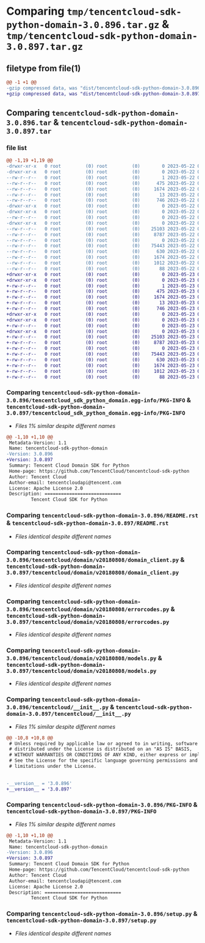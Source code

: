 # Comparing `tmp/tencentcloud-sdk-python-domain-3.0.896.tar.gz` & `tmp/tencentcloud-sdk-python-domain-3.0.897.tar.gz`

## filetype from file(1)

```diff
@@ -1 +1 @@
-gzip compressed data, was "dist/tencentcloud-sdk-python-domain-3.0.896.tar", last modified: Mon May 22 00:21:32 2023, max compression
+gzip compressed data, was "dist/tencentcloud-sdk-python-domain-3.0.897.tar", last modified: Tue May 23 02:21:02 2023, max compression
```

## Comparing `tencentcloud-sdk-python-domain-3.0.896.tar` & `tencentcloud-sdk-python-domain-3.0.897.tar`

### file list

```diff
@@ -1,19 +1,19 @@
-drwxr-xr-x   0 root         (0) root         (0)        0 2023-05-22 00:21:32.000000 tencentcloud-sdk-python-domain-3.0.896/
-drwxr-xr-x   0 root         (0) root         (0)        0 2023-05-22 00:21:32.000000 tencentcloud-sdk-python-domain-3.0.896/tencentcloud_sdk_python_domain.egg-info/
--rw-r--r--   0 root         (0) root         (0)        1 2023-05-22 00:21:32.000000 tencentcloud-sdk-python-domain-3.0.896/tencentcloud_sdk_python_domain.egg-info/dependency_links.txt
--rw-r--r--   0 root         (0) root         (0)      475 2023-05-22 00:21:32.000000 tencentcloud-sdk-python-domain-3.0.896/tencentcloud_sdk_python_domain.egg-info/SOURCES.txt
--rw-r--r--   0 root         (0) root         (0)     1674 2023-05-22 00:21:32.000000 tencentcloud-sdk-python-domain-3.0.896/tencentcloud_sdk_python_domain.egg-info/PKG-INFO
--rw-r--r--   0 root         (0) root         (0)       13 2023-05-22 00:21:32.000000 tencentcloud-sdk-python-domain-3.0.896/tencentcloud_sdk_python_domain.egg-info/top_level.txt
--rw-r--r--   0 root         (0) root         (0)      746 2023-05-22 00:21:32.000000 tencentcloud-sdk-python-domain-3.0.896/README.rst
-drwxr-xr-x   0 root         (0) root         (0)        0 2023-05-22 00:21:32.000000 tencentcloud-sdk-python-domain-3.0.896/tencentcloud/
-drwxr-xr-x   0 root         (0) root         (0)        0 2023-05-22 00:21:32.000000 tencentcloud-sdk-python-domain-3.0.896/tencentcloud/domain/
--rw-r--r--   0 root         (0) root         (0)        0 2023-05-22 00:21:32.000000 tencentcloud-sdk-python-domain-3.0.896/tencentcloud/domain/__init__.py
-drwxr-xr-x   0 root         (0) root         (0)        0 2023-05-22 00:21:32.000000 tencentcloud-sdk-python-domain-3.0.896/tencentcloud/domain/v20180808/
--rw-r--r--   0 root         (0) root         (0)    25103 2023-05-22 00:21:32.000000 tencentcloud-sdk-python-domain-3.0.896/tencentcloud/domain/v20180808/domain_client.py
--rw-r--r--   0 root         (0) root         (0)     8787 2023-05-22 00:21:32.000000 tencentcloud-sdk-python-domain-3.0.896/tencentcloud/domain/v20180808/errorcodes.py
--rw-r--r--   0 root         (0) root         (0)        0 2023-05-22 00:21:32.000000 tencentcloud-sdk-python-domain-3.0.896/tencentcloud/domain/v20180808/__init__.py
--rw-r--r--   0 root         (0) root         (0)    75443 2023-05-22 00:21:32.000000 tencentcloud-sdk-python-domain-3.0.896/tencentcloud/domain/v20180808/models.py
--rw-r--r--   0 root         (0) root         (0)      630 2023-05-22 00:21:32.000000 tencentcloud-sdk-python-domain-3.0.896/tencentcloud/__init__.py
--rw-r--r--   0 root         (0) root         (0)     1674 2023-05-22 00:21:32.000000 tencentcloud-sdk-python-domain-3.0.896/PKG-INFO
--rw-r--r--   0 root         (0) root         (0)     1012 2023-05-22 00:21:32.000000 tencentcloud-sdk-python-domain-3.0.896/setup.py
--rw-r--r--   0 root         (0) root         (0)       88 2023-05-22 00:21:32.000000 tencentcloud-sdk-python-domain-3.0.896/setup.cfg
+drwxr-xr-x   0 root         (0) root         (0)        0 2023-05-23 02:21:02.000000 tencentcloud-sdk-python-domain-3.0.897/
+drwxr-xr-x   0 root         (0) root         (0)        0 2023-05-23 02:21:02.000000 tencentcloud-sdk-python-domain-3.0.897/tencentcloud_sdk_python_domain.egg-info/
+-rw-r--r--   0 root         (0) root         (0)        1 2023-05-23 02:21:02.000000 tencentcloud-sdk-python-domain-3.0.897/tencentcloud_sdk_python_domain.egg-info/dependency_links.txt
+-rw-r--r--   0 root         (0) root         (0)      475 2023-05-23 02:21:02.000000 tencentcloud-sdk-python-domain-3.0.897/tencentcloud_sdk_python_domain.egg-info/SOURCES.txt
+-rw-r--r--   0 root         (0) root         (0)     1674 2023-05-23 02:21:02.000000 tencentcloud-sdk-python-domain-3.0.897/tencentcloud_sdk_python_domain.egg-info/PKG-INFO
+-rw-r--r--   0 root         (0) root         (0)       13 2023-05-23 02:21:02.000000 tencentcloud-sdk-python-domain-3.0.897/tencentcloud_sdk_python_domain.egg-info/top_level.txt
+-rw-r--r--   0 root         (0) root         (0)      746 2023-05-23 02:21:02.000000 tencentcloud-sdk-python-domain-3.0.897/README.rst
+drwxr-xr-x   0 root         (0) root         (0)        0 2023-05-23 02:21:02.000000 tencentcloud-sdk-python-domain-3.0.897/tencentcloud/
+drwxr-xr-x   0 root         (0) root         (0)        0 2023-05-23 02:21:02.000000 tencentcloud-sdk-python-domain-3.0.897/tencentcloud/domain/
+-rw-r--r--   0 root         (0) root         (0)        0 2023-05-23 02:21:02.000000 tencentcloud-sdk-python-domain-3.0.897/tencentcloud/domain/__init__.py
+drwxr-xr-x   0 root         (0) root         (0)        0 2023-05-23 02:21:02.000000 tencentcloud-sdk-python-domain-3.0.897/tencentcloud/domain/v20180808/
+-rw-r--r--   0 root         (0) root         (0)    25103 2023-05-23 02:21:02.000000 tencentcloud-sdk-python-domain-3.0.897/tencentcloud/domain/v20180808/domain_client.py
+-rw-r--r--   0 root         (0) root         (0)     8787 2023-05-23 02:21:02.000000 tencentcloud-sdk-python-domain-3.0.897/tencentcloud/domain/v20180808/errorcodes.py
+-rw-r--r--   0 root         (0) root         (0)        0 2023-05-23 02:21:02.000000 tencentcloud-sdk-python-domain-3.0.897/tencentcloud/domain/v20180808/__init__.py
+-rw-r--r--   0 root         (0) root         (0)    75443 2023-05-23 02:21:02.000000 tencentcloud-sdk-python-domain-3.0.897/tencentcloud/domain/v20180808/models.py
+-rw-r--r--   0 root         (0) root         (0)      630 2023-05-23 02:21:02.000000 tencentcloud-sdk-python-domain-3.0.897/tencentcloud/__init__.py
+-rw-r--r--   0 root         (0) root         (0)     1674 2023-05-23 02:21:02.000000 tencentcloud-sdk-python-domain-3.0.897/PKG-INFO
+-rw-r--r--   0 root         (0) root         (0)     1012 2023-05-23 02:21:02.000000 tencentcloud-sdk-python-domain-3.0.897/setup.py
+-rw-r--r--   0 root         (0) root         (0)       88 2023-05-23 02:21:02.000000 tencentcloud-sdk-python-domain-3.0.897/setup.cfg
```

### Comparing `tencentcloud-sdk-python-domain-3.0.896/tencentcloud_sdk_python_domain.egg-info/PKG-INFO` & `tencentcloud-sdk-python-domain-3.0.897/tencentcloud_sdk_python_domain.egg-info/PKG-INFO`

 * *Files 1% similar despite different names*

```diff
@@ -1,10 +1,10 @@
 Metadata-Version: 1.1
 Name: tencentcloud-sdk-python-domain
-Version: 3.0.896
+Version: 3.0.897
 Summary: Tencent Cloud Domain SDK for Python
 Home-page: https://github.com/TencentCloud/tencentcloud-sdk-python
 Author: Tencent Cloud
 Author-email: tencentcloudapi@tencent.com
 License: Apache License 2.0
 Description: ============================
         Tencent Cloud SDK for Python
```

### Comparing `tencentcloud-sdk-python-domain-3.0.896/README.rst` & `tencentcloud-sdk-python-domain-3.0.897/README.rst`

 * *Files identical despite different names*

### Comparing `tencentcloud-sdk-python-domain-3.0.896/tencentcloud/domain/v20180808/domain_client.py` & `tencentcloud-sdk-python-domain-3.0.897/tencentcloud/domain/v20180808/domain_client.py`

 * *Files identical despite different names*

### Comparing `tencentcloud-sdk-python-domain-3.0.896/tencentcloud/domain/v20180808/errorcodes.py` & `tencentcloud-sdk-python-domain-3.0.897/tencentcloud/domain/v20180808/errorcodes.py`

 * *Files identical despite different names*

### Comparing `tencentcloud-sdk-python-domain-3.0.896/tencentcloud/domain/v20180808/models.py` & `tencentcloud-sdk-python-domain-3.0.897/tencentcloud/domain/v20180808/models.py`

 * *Files identical despite different names*

### Comparing `tencentcloud-sdk-python-domain-3.0.896/tencentcloud/__init__.py` & `tencentcloud-sdk-python-domain-3.0.897/tencentcloud/__init__.py`

 * *Files 1% similar despite different names*

```diff
@@ -10,8 +10,8 @@
 # Unless required by applicable law or agreed to in writing, software
 # distributed under the License is distributed on an "AS IS" BASIS,
 # WITHOUT WARRANTIES OR CONDITIONS OF ANY KIND, either express or implied.
 # See the License for the specific language governing permissions and
 # limitations under the License.
 
 
-__version__ = '3.0.896'
+__version__ = '3.0.897'
```

### Comparing `tencentcloud-sdk-python-domain-3.0.896/PKG-INFO` & `tencentcloud-sdk-python-domain-3.0.897/PKG-INFO`

 * *Files 1% similar despite different names*

```diff
@@ -1,10 +1,10 @@
 Metadata-Version: 1.1
 Name: tencentcloud-sdk-python-domain
-Version: 3.0.896
+Version: 3.0.897
 Summary: Tencent Cloud Domain SDK for Python
 Home-page: https://github.com/TencentCloud/tencentcloud-sdk-python
 Author: Tencent Cloud
 Author-email: tencentcloudapi@tencent.com
 License: Apache License 2.0
 Description: ============================
         Tencent Cloud SDK for Python
```

### Comparing `tencentcloud-sdk-python-domain-3.0.896/setup.py` & `tencentcloud-sdk-python-domain-3.0.897/setup.py`

 * *Files identical despite different names*


